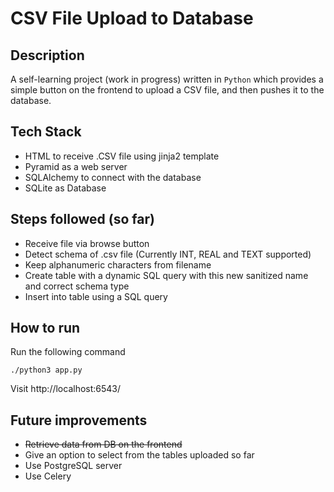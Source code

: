 # CSV File Upload to Database

## Description
A self-learning project (work in progress) written in ```Python``` which provides a simple button on the frontend to upload a CSV file, and then pushes it to the database.

## Tech Stack
* HTML to receive .CSV file using jinja2 template
* Pyramid as a web server
* SQLAlchemy to connect with the database
* SQLite as Database

## Steps followed (so far)
* Receive file via browse button
* Detect schema of .csv file (Currently INT, REAL and TEXT supported)
* Keep alphanumeric characters from filename
* Create table with a dynamic SQL query with this new sanitized name and correct schema type
* Insert into table using a SQL query

## How to run
Run the following command
```console
./python3 app.py
```

Visit http://localhost:6543/

## Future improvements
* ~~Retrieve data from DB on the frontend~~
* Give an option to select from the tables uploaded so far
* Use PostgreSQL server
* Use Celery